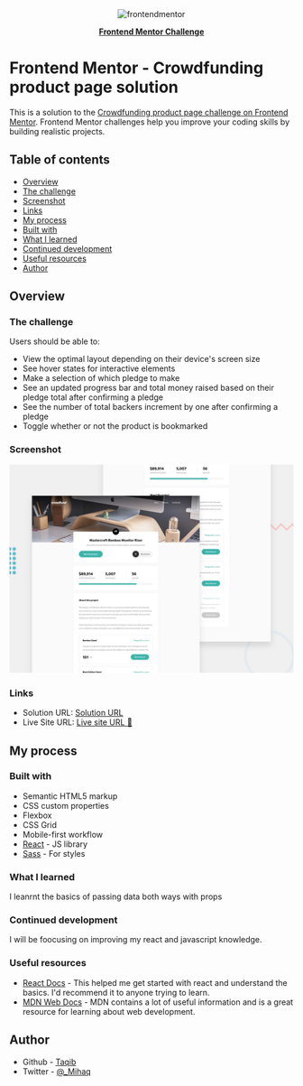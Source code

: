 <div align="center">
  <img src="https://www.frontendmentor.io/static/images/logo-mobile.svg" alt="frontendmentor" width="80">

  <p align="center">
    <a href="(https://www.frontendmentor.io/challenges/todo-app-Su1_KokOW"><strong>Frontend Mentor Challenge</strong></a>
    <br />
  </p>
</div>


# Frontend Mentor - Crowdfunding product page solution

This is a solution to the [Crowdfunding product page challenge on Frontend Mentor](https://www.frontendmentor.io/challenges/crowdfunding-product-page-7uvcZe7ZR). Frontend Mentor challenges help you improve your coding skills by building realistic projects.

## Table of contents

- [Overview](#overview)
 - [The challenge](#the-challenge)
 -  [Screenshot](#screenshot)
 -  [Links](#links)
- [My process](#my-process)
 -  [Built with](#built-with)
 -  [What I learned](#what-i-learned)
 -  [Continued development](#continued-development)
   -  [Useful resources](#useful-resources)
- [Author](#author)



## Overview

### The challenge

Users should be able to:

- View the optimal layout depending on their device's screen size
- See hover states for interactive elements
- Make a selection of which pledge to make
- See an updated progress bar and total money raised based on their pledge total after confirming a pledge
- See the number of total backers increment by one after confirming a pledge
- Toggle whether or not the product is bookmarked

### Screenshot

<div align="center">

![screenshot](./src/assets/images/desktop-preview.jpg)

</div>

### Links

- Solution URL: [Solution URL](https://your-solution-url.com)
- Live Site URL: [Live site URL 🚀](https://your-live-site-url.com)

## My process

### Built with

- Semantic HTML5 markup
- CSS custom properties
- Flexbox
- CSS Grid
- Mobile-first workflow
- [React](https://reactjs.org/) - JS library
- [Sass](https://sass-lang.com) - For styles

### What I learned

I leanrnt the basics of passing data both ways with props

### Continued development

I will be foocusing on improving my react and javascript knowledge.

### Useful resources

- [React Docs](https://react.dev/learn) - This helped me get started with react and understand the basics. I'd recommend it to anyone trying  to learn.
- [MDN Web Docs](https://developer.mozilla.org/) - MDN contains a lot of useful information and is a great resource for learning about web development.

## Author

- Github - [Taqib](https://github.com/Dom-iha)
- Twitter - [@_Mihaq](https://www.twitter.com/_Mihaq)

